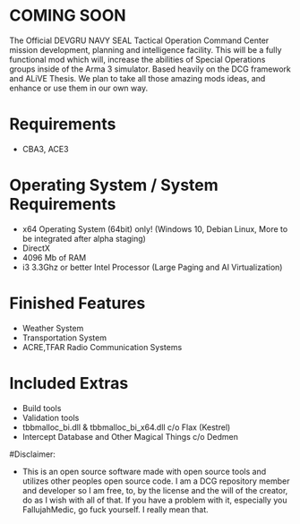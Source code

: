 # COMING SOON
The Official DEVGRU NAVY SEAL Tactical Operation Command Center mission development, planning and intelligence facility. This will be a fully functional mod which will, increase the abilities of Special Operations groups inside of the Arma 3 simulator.
Based heavily on the DCG framework and ALiVE Thesis. We plan to take all those amazing mods ideas, and enhance or use them in our own way.
# Requirements
- CBA3, ACE3
# Operating System / System Requirements
- x64 Operating System (64bit) only! (Windows 10, Debian Linux, More to be integrated after alpha staging)
- DirectX
- 4096 Mb of RAM
- i3 3.3Ghz or better Intel Processor (Large Paging and AI Virtualization)

# Finished Features
- Weather System
- Transportation System
- ACRE,TFAR Radio Communication Systems

# Included Extras
- Build tools
- Validation tools
- tbbmalloc_bi.dll & tbbmalloc_bi_x64.dll c/o Flax (Kestrel)
- Intercept Database and Other Magical Things c/o Dedmen



#Disclaimer:
- This is an open source software made with open source tools and utilizes other peoples open source code. I am a DCG repository member and developer so I am free, to, by the license and the will of the creator, do as I wish with all of that. If you have a problem with it, especially you FallujahMedic, go fuck yourself. I really mean that.
